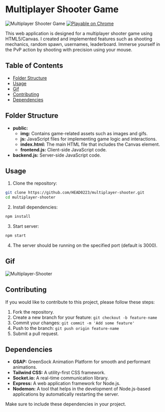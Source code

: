 # Multiplayer Shooter Game

![Multiplayer Shooter Game](https://img.shields.io/badge/Game-Multiplayer_Shooter-brightgreen)
[![Playable on Chrome](https://img.shields.io/badge/Playable%20on-Chrome-informational?logo=google-chrome)](http://localhost:3000/)

This web application is designed for a multiplayer shooter game using HTML5/Canvas. I created and implemented features such as shooting mechanics, random spawn, usernames, leaderboard. Immerse yourself in the PvP action by shooting with precision using your mouse.

## Table of Contents

-  [Folder Structure](#folder-structure)
-  [Usage](#usage)
-  [Gif](#gif)
-  [Contributing](#contributing)
-  [Dependencies](#dependencies)

## Folder Structure

-  **public:**
   -  **img:** Contains game-related assets such as images and gifs.
   -  **js:** JavaScript files for implementing game logic and interactions.
   -  **index.html:** The main HTML file that includes the Canvas element.
   -  **frontend.js:** Client-side JavaScript code.
-  **backend.js:** Server-side JavaScript code.

## Usage

1. Clone the repository:

```bash
git clone https://github.com/HEAD0223/multiplayer-shooter.git
cd multiplayer-shooter
```

2. Install dependencies:

```bash
npm install
```

3. Start server:

```bash
npm start
```

4. The server should be running on the specified port (default is 3000).

## Gif

![Multiplayer-Shooter](./public/img/Multiplayer-Shooter.gif)

## Contributing

If you would like to contribute to this project, please follow these steps:

1. Fork the repository.
2. Create a new branch for your feature: `git checkout -b feature-name`
3. Commit your changes: `git commit -m 'Add some feature'`
4. Push to the branch: `git push origin feature-name`
5. Submit a pull request.

## Dependencies

-  **GSAP:** GreenSock Animation Platform for smooth and performant animations.
-  **Tailwind CSS:** A utility-first CSS framework.
-  **Socket.io:** A real-time communication library.
-  **Express:** A web application framework for Node.js.
-  **Nodemon:** A tool that helps in the development of Node.js-based applications by automatically restarting the server.

Make sure to include these dependencies in your project.
